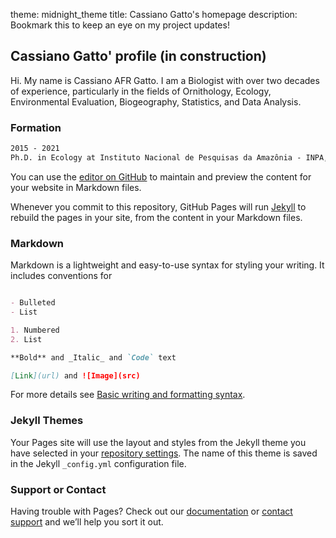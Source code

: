 theme: midnight_theme
title: Cassiano Gatto's homepage
description: Bookmark this to keep an eye on my project updates!


## Cassiano Gatto' profile (in construction)

Hi. My name is Cassiano AFR Gatto. I am a Biologist with over two decades of experience, particularly in the fields of Ornithology, Ecology, Environmental Evaluation, Biogeography, Statistics, and Data Analysis.

### Formation
```markdown
2015 - 2021
Ph.D. in Ecology at Instituto Nacional de Pesquisas da Amazônia - INPA, Manaus, Amazonas, Brazil

```







You can use the [editor on GitHub](https://github.com/cassianogatto/cassianogatto.github.io/edit/main/README.md) to maintain and preview the content for your website in Markdown files.

Whenever you commit to this repository, GitHub Pages will run [Jekyll](https://jekyllrb.com/) to rebuild the pages in your site, from the content in your Markdown files.

### Markdown

Markdown is a lightweight and easy-to-use syntax for styling your writing. It includes conventions for

```markdown

- Bulleted
- List

1. Numbered
2. List

**Bold** and _Italic_ and `Code` text

[Link](url) and ![Image](src)
```

For more details see [Basic writing and formatting syntax](https://docs.github.com/en/github/writing-on-github/getting-started-with-writing-and-formatting-on-github/basic-writing-and-formatting-syntax).

### Jekyll Themes

Your Pages site will use the layout and styles from the Jekyll theme you have selected in your [repository settings](https://github.com/cassianogatto/cassianogatto.github.io/settings/pages). The name of this theme is saved in the Jekyll `_config.yml` configuration file.

### Support or Contact

Having trouble with Pages? Check out our [documentation](https://docs.github.com/categories/github-pages-basics/) or [contact support](https://support.github.com/contact) and we’ll help you sort it out.
